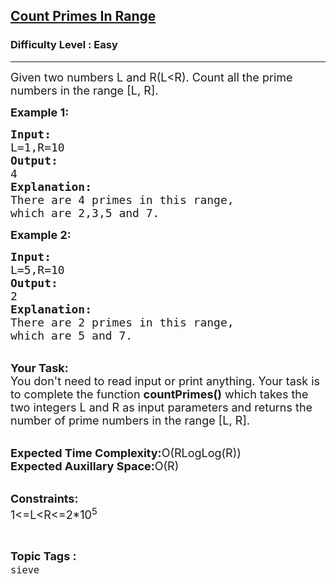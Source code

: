 <h2><a href="https://practice.geeksforgeeks.org/problems/count-primes-in-range1604/1?utm_source=gfg&utm_medium=article&utm_campaign=bottom_sticky_on_article">Count Primes In Range</a></h2><h3>Difficulty Level : Easy</h3><hr><div class="problems_problem_content__Xm_eO"><p><span style="font-size:18px">Given two numbers L and R(L&lt;R). Count all the prime numbers in the range [L, R].</span></p>

<p><span style="font-size:18px"><strong>Example 1:</strong></span></p>

<pre><span style="font-size:18px"><strong>Input:</strong>
L=1,R=10
<strong>Output:</strong>
4
<strong>Explanation:</strong>
There are 4 primes in this range, 
which are 2,3,5 and 7.</span></pre>

<p><strong><span style="font-size:18px">Example 2:</span></strong></p>

<pre><span style="font-size:18px"><strong>Input:</strong>
L=5,R=10
<strong>Output:</strong>
2
<strong>Explanation:</strong>
There are 2 primes in this range, 
which are 5 and 7.</span></pre>

<p><br>
<span style="font-size:18px"><strong>Your Task:</strong><br>
You don't need to read input or print anything. Your task is to complete the function <strong>countPrimes()</strong> which takes the two integers L and R as input parameters and returns the number of prime numbers in the range [L, R].</span></p>

<p><br>
<span style="font-size:18px"><strong>Expected Time Complexity:</strong>O(RLogLog(R))<br>
<strong>Expected Auxillary Space:</strong>O(R)</span></p>

<p><br>
<span style="font-size:18px"><strong>Constraints:</strong><br>
1&lt;=L&lt;R&lt;=2*10<sup>5</sup></span></p>
</div><br><p><span style=font-size:18px><strong>Topic Tags : </strong><br><code>sieve</code>&nbsp;